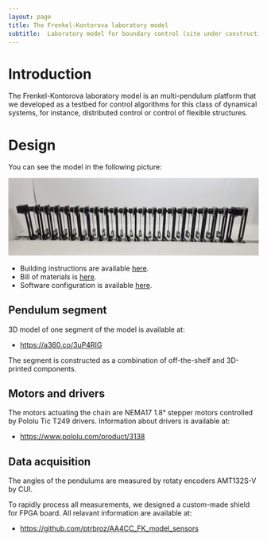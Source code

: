 ```yaml
---
layout: page
title: The Frenkel-Kontorova laboratory model
subtitle:  Laboratory model for boundary control (site under construction)
---
```


# Introduction
The Frenkel-Kontorova laboratory model is an multi-pendulum platform that we developed as a testbed for control algorithms for this class of dynamical systems, for instance, distributed control or control of flexible structures. 

<!--
## Navigation
- Building instructions are available [here](https://aa4cc.github.io/The-Frenkel-Kontorova-laboratory-model/building-instructions-HW/).
- Bill of materials is [here](https://aa4cc.github.io/The-Frenkel-Kontorova-laboratory-model/building-instructions-HW/).
- Software configuration is available [here](https://aa4cc.github.io/The-Frenkel-Kontorova-laboratory-model/building-instructions-HW/).
-->

# Design
You can see the model in the following picture:

![Model](img/photo_FK_lab_model.png)


- Building instructions are available [here](https://aa4cc.github.io/The-Frenkel-Kontorova-laboratory-model/building-instructions-HW/).
- Bill of materials is [here](https://aa4cc.github.io/The-Frenkel-Kontorova-laboratory-model/building-instructions-HW/).
- Software configuration is available [here](https://aa4cc.github.io/The-Frenkel-Kontorova-laboratory-model/building-instructions-HW/).


## Pendulum segment
3D model of one segment of the model is available at:
- <https://a360.co/3uP4RIG>

The segment is constructed as a combination of off-the-shelf and 3D-printed components.

## Motors and drivers
The motors actuating the chain are NEMA17 1.8° stepper motors controlled by Pololu Tic T249 drivers. Information about drivers is available at:
- <https://www.pololu.com/product/3138>

## Data acquisition
The angles of the pendulums are measured by rotaty encoders AMT132S-V by CUI.

To rapidly process all measurements, we designed a custom-made shield for FPGA board. 
All relavant information are available at:
- <https://github.com/ptrbroz/AA4CC_FK_model_sensors>

